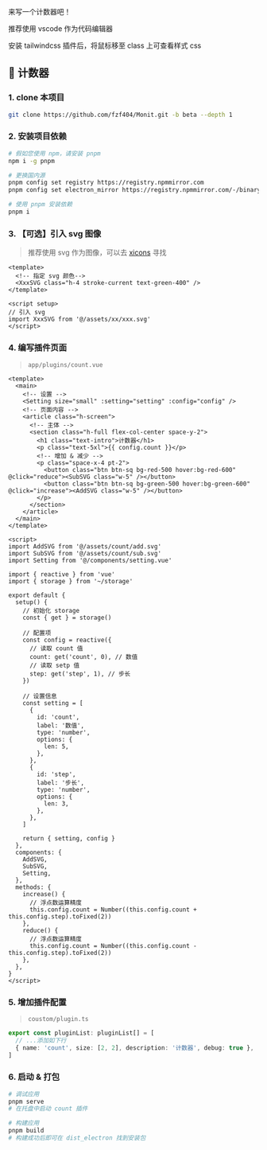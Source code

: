 <!--
 * @Author: fzf404
 * @Date: 2022-08-15 23:02:16
 * @LastEditors: fzf404 nmdfzf404@163.com
 * @LastEditTime: 2022-09-10 16:06:18
 * @Description: Monit 插件开发
-->

来写一个计数器吧！

推荐使用 vscode 作为代码编辑器

安装 tailwindcss 插件后，将鼠标移至 class 上可查看样式 css

## 🚀 计数器

### 1. clone 本项目

```bash
git clone https://github.com/fzf404/Monit.git -b beta --depth 1
```

### 2. 安装项目依赖

```bash
# 假如您使用 npm，请安装 pnpm
npm i -g pnpm

# 更换国内源
pnpm config set registry https://registry.npmmirror.com
pnpm config set electron_mirror https://registry.npmmirror.com/-/binary/electron/

# 使用 pnpm 安装依赖
pnpm i
```

### 3. 【可选】引入 svg 图像

> 推荐使用 svg 作为图像，可以去 [xicons](https://www.xicons.org/) 寻找

```vue
<template>
  <!-- 指定 svg 颜色-->
  <XxxSVG class="h-4 stroke-current text-green-400" />
</template>

<script setup>
// 引入 svg
import XxxSVG from '@/assets/xx/xxx.svg'
</script>
```

### 4. 编写插件页面

> `app/plugins/count.vue`

```vue
<template>
  <main>
    <!-- 设置 -->
    <Setting size="small" :setting="setting" :config="config" />
    <!-- 页面内容 -->
    <article class="h-screen">
      <!-- 主体 -->
      <section class="h-full flex-col-center space-y-2">
        <h1 class="text-intro">计数器</h1>
        <p class="text-5xl">{{ config.count }}</p>
        <!-- 增加 & 减少 -->
        <p class="space-x-4 pt-2">
          <button class="btn btn-sq bg-red-500 hover:bg-red-600" @click="reduce"><SubSVG class="w-5" /></button>
          <button class="btn btn-sq bg-green-500 hover:bg-green-600" @click="increase"><AddSVG class="w-5" /></button>
        </p>
      </section>
    </article>
  </main>
</template>

<script>
import AddSVG from '@/assets/count/add.svg'
import SubSVG from '@/assets/count/sub.svg'
import Setting from '@/components/setting.vue'

import { reactive } from 'vue'
import { storage } from '~/storage'

export default {
  setup() {
    // 初始化 storage
    const { get } = storage()

    // 配置项
    const config = reactive({
      // 读取 count 值
      count: get('count', 0), // 数值
      // 读取 setp 值
      step: get('step', 1), // 步长
    })

    // 设置信息
    const setting = [
      {
        id: 'count',
        label: '数值',
        type: 'number',
        options: {
          len: 5,
        },
      },
      {
        id: 'step',
        label: '步长',
        type: 'number',
        options: {
          len: 3,
        },
      },
    ]

    return { setting, config }
  },
  components: {
    AddSVG,
    SubSVG,
    Setting,
  },
  methods: {
    increase() {
      // 浮点数运算精度
      this.config.count = Number((this.config.count + this.config.step).toFixed(2))
    },
    reduce() {
      // 浮点数运算精度
      this.config.count = Number((this.config.count - this.config.step).toFixed(2))
    },
  },
}
</script>
```

### 5. 增加插件配置

> `coustom/plugin.ts`

```typescript
export const pluginList: pluginList[] = [
  // ...添加如下行
  { name: 'count', size: [2, 2], description: '计数器', debug: true },
]
```

### 6. 启动 & 打包

```bash
# 调试应用
pnpm serve
# 在托盘中启动 count 插件

# 构建应用
pnpm build
# 构建成功后即可在 dist_electron 找到安装包
```
